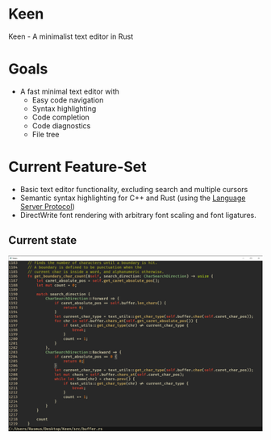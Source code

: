 # Keen
Keen - A minimalist text editor in Rust

# Goals
- A fast minimal text editor with
  - Easy code navigation
  - Syntax highlighting
  - Code completion
  - Code diagnostics
  - File tree

# Current Feature-Set
- Basic text editor functionality, excluding search and multiple cursors
- Semantic syntax highlighting for C++ and Rust (using the [Language Server Protocol](https://microsoft.github.io/language-server-protocol/))
- DirectWrite font rendering with arbitrary font scaling and font ligatures.

## Current state
![](media/Editor.png)
